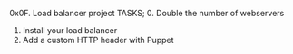 0x0F. Load balancer project
TASKS;
0. Double the number of webservers
1. Install your load balancer
2. Add a custom HTTP header with Puppet
